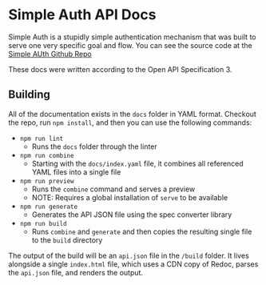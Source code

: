 # Simple Auth API Docs

Simple Auth is a stupidly simple authentication mechanism that was built to serve one very specific goal and flow. You can see the source code at the [Simple AUth Github Repo](https://github.com/kevineaton/simple-auth)

These docs were written according to the Open API Specification 3.

## Building

All of the documentation exists in the `docs` folder in YAML format. Checkout the repo, run `npm install`, and then you can use the following commands:

- `npm run lint`
  - Runs the `docs` folder through the linter
- `npm run combine`
  - Starting with the `docs/index.yaml` file, it combines all referenced YAML files into a single file
- `npm run preview`
  - Runs the `combine` command and serves a preview
  - NOTE: Requires a global installation of `serve` to be available
- `npm run generate`
  - Generates the API JSON file using the spec converter library
- `npm run build`
  - Runs `combine` and `generate` and then copies the resulting single file to the `build` directory

The output of the build will be an `api.json` file in the `/build` folder. It lives alongside a single `index.html` file, which uses a CDN copy of Redoc, parses the `api.json` file, and renders the output.
